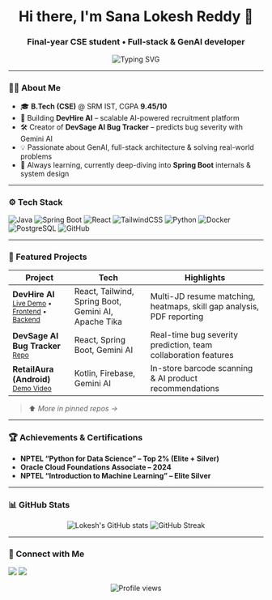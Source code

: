 <!-- ---------------------------------------------------- -->
<!--  SANA LOKESH REDDY • GitHub Profile README           -->
<!-- ---------------------------------------------------- -->

<h1 align="center">Hi&nbsp;there, I'm&nbsp;Sana&nbsp;Lokesh&nbsp;Reddy&nbsp;👋</h1>
<h3 align="center">Final-year CSE student • Full-stack & GenAI developer</h3>

<p align="center">
  <img src="https://readme-typing-svg.demolab.com?font=Fira+Code&pause=1000&color=00BFA6&center=true&vCenter=true&width=450&lines=Turning+AI+ideas+into+impactful+products;React+%E2%9D%A4%EF%B8%8F+Spring+Boot+%E2%9D%A4%EF%B8%8F+GenAI;Always+building+%26+learning..." alt="Typing SVG">
</p>

---

### 🧑‍💻 About Me
- 🎓 **B.Tech (CSE)** @ SRM IST, CGPA **9.45/10**
- 🔭 Building **DevHire AI** – scalable AI-powered recruitment platform  
- 🛠️ Creator of **DevSage AI Bug Tracker** – predicts bug severity with Gemini AI  
- 💡 Passionate about GenAI, full-stack architecture & solving real-world problems  
- 🎯 Always learning, currently deep-diving into **Spring Boot** internals & system design  

---

### ⚙️ Tech Stack
![Java](https://img.shields.io/badge/Java-%23f89820.svg?style=flat&logo=java&logoColor=white)
![Spring Boot](https://img.shields.io/badge/SpringBoot-%236DB33F.svg?style=flat&logo=spring-boot&logoColor=white)
![React](https://img.shields.io/badge/React-%2361DAFB.svg?style=flat&logo=react&logoColor=black)
![TailwindCSS](https://img.shields.io/badge/Tailwind-%2338B2AC.svg?style=flat&logo=tailwind-css&logoColor=white)
![Python](https://img.shields.io/badge/Python-%233776AB.svg?style=flat&logo=python&logoColor=white)
![Docker](https://img.shields.io/badge/Docker-%230db7ed.svg?style=flat&logo=docker&logoColor=white)
![PostgreSQL](https://img.shields.io/badge/PostgreSQL-%233575A8.svg?style=flat&logo=postgresql&logoColor=white)
![GitHub](https://img.shields.io/badge/GitHub-%23181717.svg?style=flat&logo=github&logoColor=white)

---

### 🚀 Featured Projects
| Project | Tech | Highlights |
|---------|------|------------|
| **DevHire AI** <br> <sup><a href="https://devhire-frontend.vercel.app/">Live Demo</a> • <a href="https://github.com/sanalokeshreddy/devhire-frontend">Frontend</a> • <a href="https://github.com/sanalokeshreddy/devhire-backend">Backend</a></sup> | React, Tailwind, Spring Boot, Gemini AI, Apache Tika | Multi-JD resume matching, heatmaps, skill gap analysis, PDF reporting |
| **DevSage AI Bug Tracker** <br> <sup><a href="https://github.com/sanalokeshreddy/DevSage">Repo</a></sup> | React, Spring Boot, Gemini AI | Real-time bug severity prediction, team collaboration features |
| **RetailAura (Android)** <br> <sup><a href="https://www.youtube.com/watch?v=a0QU6w38XKs">Demo Video</a></sup> | Kotlin, Firebase, Gemini AI | In-store barcode scanning & AI product recommendations |

> ⬆️ _More in pinned repos →_

---

### 🏆 Achievements & Certifications
- **NPTEL “Python for Data Science” – Top 2% (Elite + Silver)**  
- **Oracle Cloud Foundations Associate – 2024**  
- **NPTEL “Introduction to Machine Learning” – Elite Silver**  

---

### 📊 GitHub Stats
<p align="center">
  <img src="https://github-readme-stats.vercel.app/api?username=sanalokeshreddy&show_icons=true&theme=transparent&hide_border=true" alt="Lokesh's GitHub stats">
  <img src="https://github-readme-streak-stats.demolab.com?user=sanalokeshreddy&hide_border=true&mode=weekly" alt="GitHub Streak">
</p>

---

### 🤝 Connect with Me
<a href="https://www.linkedin.com/in/sanalokeshreddy/"><img src="https://img.shields.io/badge/LinkedIn-%230077B5.svg?style=for-the-badge&logo=linkedin&logoColor=white"></a>
<a href="mailto:ls7679@srmist.edu.in"><img src="https://img.shields.io/badge/Email-%23D14836.svg?style=for-the-badge&logo=gmail&logoColor=white"></a>

<p align="center">
  <img src="https://komarev.com/ghpvc/?username=sanalokeshreddy&style=flat-square" alt="Profile views">
</p>

<!-- ---------------------------------------------------- -->
<!--  Keep coding, keep innovating!                      -->
<!-- ---------------------------------------------------- -->
